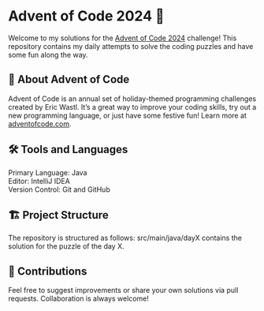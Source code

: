 # Advent of Code 2024 🎄

Welcome to my solutions for the [Advent of Code 2024](https://adventofcode.com/2024) challenge!
This repository contains my daily attempts to solve the coding puzzles and have some fun along the way.

## 🌟 About Advent of Code
Advent of Code is an annual set of holiday-themed programming challenges created by Eric Wastl. 
It’s a great way to improve your coding skills, try out a new programming language, or just have some festive fun! 
Learn more at [adventofcode.com](https://adventofcode.com).

## 🛠️ Tools and Languages
Primary Language: Java <br>
Editor: IntelliJ IDEA <br>
Version Control: Git and GitHub 

## 🏗️ Project Structure

The repository is structured as follows:
src/main/java/dayX
contains the solution for the puzzle of the day X.

## 🤝 Contributions
Feel free to suggest improvements or share your own solutions via pull requests. Collaboration is always welcome!